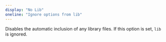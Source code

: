 ```yaml
---
display: "No Lib"
oneline: "Ignore options from lib"
---
```


Disables the automatic inclusion of any library files.
If this option is set, `lib` is ignored.
